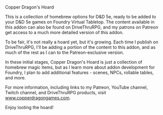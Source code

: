 Copper Dragon's Hoard

This is a collection of homebrew options for D&D 5e, ready to be added to your D&D 5e games on Foundry Virtual Tabletop. The content available in this addon can also be found on DriveThruRPG, and my patrons on Patreon get access to a much more detailed version of this addon.

To be fair, it's not really a hoard yet, but it's growing. Each time I publish on DriveThruRPG, I'll be adding a portion of the content to this addon, and as much of the rest as I can to the Patreon-exclusive version. 

In these initial stages, Copper Dragon's Hoard is just a collection of homebrew magic items, but as I learn more about addon development for Foundry, I plan to add additional features - scenes, NPCs, rollable tables, and more.

For more information, including links to my Patreon, YouTube channel, Twitch channel, and DriveThruRPG products, visit www.copperdragongames.com.

Enjoy looting the hoard!
